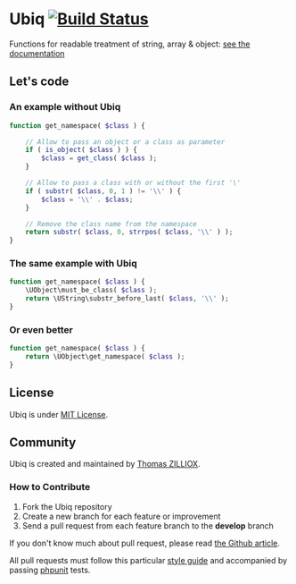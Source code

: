 Ubiq [![Build Status](https://secure.travis-ci.org/Pixel418/Ubiq.png)](http://travis-ci.org/Pixel418/Ubiq)
======

Functions for readable treatment of string, array & object: [see the documentation](https://github.com/Pixel418/Ubiq/blob/master/doc/index.md#readme)



Let's code
-------- 

### An example without Ubiq 

```php
function get_namespace( $class ) {

	// Allow to pass an object or a class as parameter
	if ( is_object( $class ) ) {
		$class = get_class( $class );
	}

	// Allow to pass a class with or without the first '\'
	if ( substr( $class, 0, 1 ) != '\\' ) {
		$class = '\\' . $class;
	}

	// Remove the class name from the namespace
	return substr( $class, 0, strrpos( $class, '\\' ) );
}
```

### The same example with Ubiq 

```php
function get_namespace( $class ) {
	\UObject\must_be_class( $class );
	return \UString\substr_before_last( $class, '\\' );
}
```

### Or even better

```php
function get_namespace( $class ) {
	return \UObject\get_namespace( $class );
}
```



License
--------

Ubiq is under [MIT License](http://opensource.org/licenses/MIT).



Community
--------

Ubiq is created and maintained by [Thomas ZILLIOX](http://zilliox.me). <br>

### How to Contribute

1. Fork the Ubiq repository
2. Create a new branch for each feature or improvement
3. Send a pull request from each feature branch to the **develop** branch

If you don't know much about pull request, please read [the Github article](https://help.github.com/articles/using-pull-requests).

All pull requests must follow this particular [style guide](https://github.com/Pixel418/Ubiq/blob/master/doc/Style_Guide.md) and accompanied by passing [phpunit](https://github.com/sebastianbergmann/phpunit/) tests.